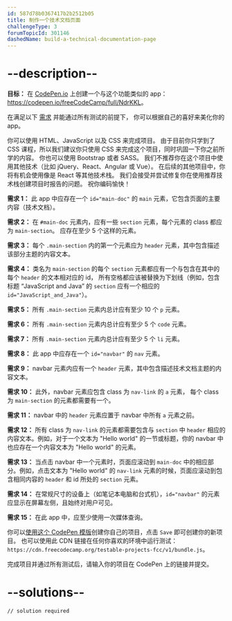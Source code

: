 ```yaml
---
id: 587d78b0367417b2b2512b05
title: 制作一个技术文档页面
challengeType: 3
forumTopicId: 301146
dashedName: build-a-technical-documentation-page
---
```


# --description--

**目标：** 在 [CodePen.io](https://codepen.io) 上创建一个与这个功能类似的 app：<https://codepen.io/freeCodeCamp/full/NdrKKL>。

在满足以下 [需求](https://en.wikipedia.org/wiki/User_story) 并能通过所有测试的前提下， 你可以根据自己的喜好来美化你的 app。

你可以使用 HTML、JavaScript 以及 CSS 来完成项目。 由于目前你只学到了 CSS 课程，所以我们建议你只使用 CSS 来完成这个项目，同时巩固一下你之前所学的内容。 你也可以使用 Bootstrap 或者 SASS。 我们不推荐你在这个项目中使用其他技术（比如 jQuery、React、Angular 或 Vue）。 在后续的其他项目中，你将有机会使用像是 React 等其他技术栈。 我们会接受并尝试修复你在使用推荐技术栈创建项目时报告的问题。 祝你编码愉快！

**需求 1：** 此 app 中应存在一个 `id="main-doc"` 的 `main` 元素，它包含页面的主要内容（技术文档）。

**需求 2：** 在 `#main-doc` 元素内，应有一些 `section` 元素，每个元素的 class 都应为 `main-section`。 应存在至少 5 个这样的元素。

**需求 3：** 每个 `.main-section` 内的第一个元素应为 `header` 元素，其中包含描述该部分主题的内容文本。

**需求 4：** 类名为 `main-section` 的每个 `section` 元素都应有一个与包含在其中的每个 `header` 的文本相对应的 id， 所有空格都应该被替换为下划线（例如，包含标题 “JavaScript and Java” 的 `section` 应有一个相应的 `id="JavaScript_and_Java"`）。

**需求 5：** 所有 `.main-section` 元素内总计应有至少 10 个 `p` 元素。

**需求 6：** 所有 `.main-section` 元素内总计应有至少 5 个 `code` 元素。

**需求 7：** 所有 `.main-section` 元素内总计应有至少 5 个 `li` 元素。

**需求 8：** 此 app 中应存在一个 `id="navbar"` 的 `nav` 元素。

**需求 9：** navbar 元素内应有一个 `header` 元素，其中包含描述技术文档主题的内容文本。

**需求 10：** 此外，navbar 元素应包含 class 为 `nav-link` 的 `a` 元素， 每个 class 为 `main-section` 的元素都需要有一个。

**需求 11：** navbar 中的 `header` 元素应置于 navbar 中所有 `a` 元素之前。

**需求 12：** 所有 class 为 `nav-link` 的元素都需要包含与 `section` 中 `header` 相应的内容文本。例如，对于一个文本为 "Hello world" 的一节或标题，你的 navbar 中也应存在一个内容文本为 "Hello world" 的元素。

**需求 13：** 当点击 navbar 中一个元素时，页面应滚动到 `main-doc` 中的相应部分。例如，点击文本为 "Hello world" 的 `nav-link` 元素的时候，页面应滚动到包含相同内容的 `header` 和 id 所处的 `section` 元素。

**需求 14：** 在常规尺寸的设备上（如笔记本电脑和台式机），`id="navbar"` 的元素应显示在屏幕左侧，且始终对用户可见。

**需求 15：** 在此 app 中，应至少使用一次媒体查询。

你可以<a href='https://codepen.io/pen?template=MJjpwO' target='_blank' rel='nofollow'>使用这个 CodePen 模版</a>创建你自己的项目，点击 `Save` 即可创建你的新项目。 也可以使用此 CDN 链接在任何你喜欢的环境中运行测试：`https://cdn.freecodecamp.org/testable-projects-fcc/v1/bundle.js`。

完成项目并通过所有测试后，请输入你的项目在 CodePen 上的链接并提交。

# --solutions--

```html
// solution required
```
